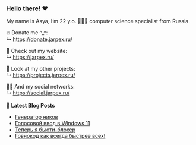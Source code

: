 ### Hello there! ❤️
My name is Asya, I’m 22 y.o. 👩🏻‍💻 computer science specialist from Russia.

🔥 Donate me ^_^:  
 ↳ https://donate.jarpex.ru/

🌸 Check out my website:  
↳ https://jarpex.ru/

🌱 Look at my other projects:  
↳ https://projects.jarpex.ru/

👧🏻 And my social networks:  
↳ https://social.jarpex.ru/
<br/>
<br/>
📕 **Latest Blog Posts**
<!-- BLOG-POST-LIST:START -->
- [Генератор ников](https://blog.jarpex.ru/generator-nikov/)
- [Голосовой ввод в Windows 11](https://blog.jarpex.ru/golosovoj-vvod-v-windows-11/)
- [Теперь я бьюти-блохер](https://blog.jarpex.ru/asya-beauty-blog/)
- [Говнокод как всегда быстрее всех!](https://blog.jarpex.ru/govnocode-always-better/)
<!-- BLOG-POST-LIST:END -->
